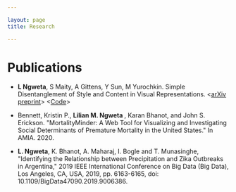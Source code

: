 ```yaml
---

layout: page
title: Research

---
```

# Publications

* <b>L Ngweta</b>, S Maity, A Gittens, Y Sun, M Yurochkin. Simple Disentanglement of Style and Content in Visual Representations. <[arXiv preprint](https://arxiv.org/abs/2302.09795)> <[Code](https://github.com/lilianngweta/PISCO)>

* Bennett, Kristin P., <b>Lilian M. Ngweta </b>, Karan Bhanot, and John S. Erickson. "MortalityMinder: A Web Tool for Visualizing and Investigating Social Determinants of Premature Mortality in the United States." In AMIA. 2020.

* <b>L. Ngweta</b>, K. Bhanot, A. Maharaj, I. Bogle and T. Munasinghe, "Identifying the Relationship between Precipitation and Zika Outbreaks in Argentina," 2019 IEEE International Conference on Big Data (Big Data), Los Angeles, CA, USA, 2019, pp. 6163-6165, doi: 10.1109/BigData47090.2019.9006386.